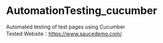 # AutomationTesting_cucumber  
Automated testing of test pages using Cucumber  
Tested Website：https://www.saucedemo.com/
